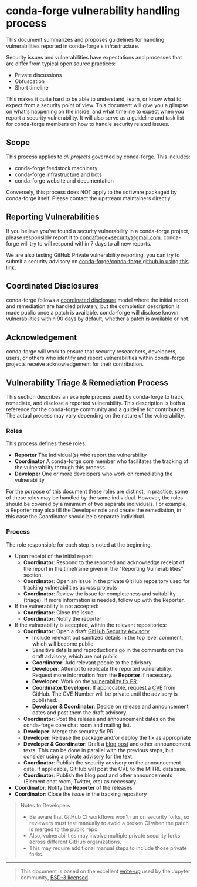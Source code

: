 # conda-forge vulnerability handling process

This document summarizes and proposes guidelines for handling vulnerabilities reported in
conda-forge's infrastructure.

Security issues and vulnerabilities have expectations and processes that are differ from typical
open source practices:

- Private discussions
- Obfuscation
- Short timeline

This makes it quite hard to be able to understand, learn, or know what to expect from a security
point of view. This document will give you a glimpse on what's happening on the inside, and what
timeline to expect when you report a security vulnerability. It will also serve as a guideline and
task list for conda-forge members on how to handle security related issues.

## Scope

This process applies to _all projects_ governed by conda-forge. This includes:

- conda-forge feedstock machinery
- conda-forge infrastructure and bots
- conda-forge website and documentation

Conversely, this process does NOT apply to the software packaged by conda-forge itself. Please contact the upstream maintainers directly.

## Reporting Vulnerabilities

If you believe you’ve found a security vulnerability in a conda-forge project, please responsibly report it to condaforge+security@gmail.com. conda-forge will try to will respond within 7 days to all new reports.

We are also testing GitHub Private vulnerability reporting, you can try to submit a security advisory on [conda-forge/conda-forge.github.io using this link](https://github.com/conda-forge/conda-forge.github.io/security/advisories/new).

## Coordinated Disclosures

conda-forge follows a [coordinated disclosure][coordinated-disclosure] model where the initial
report and remediation are handled privately, but the completion description is made public once a
patch is available. conda-forge will disclose known vulnerabilities within 90 days by default,
whether a patch is available or not.

## Acknowledgement

conda-forge will work to ensure that security researchers, developers, users, or others who
identify and report vulnerabilities within conda-forge projects receive acknowledgement for their
contribution.

## Vulnerability Triage & Remediation Process

This section describes an example process used by conda-forge to track, remediate, and disclose a
reported vulnerability. This description is both a reference for the conda-forge community and a
guideline for contributors. The actual process may vary depending on the nature of the
vulnerability.

### Roles

This process defines these roles:

- **Reporter** The individual(s) who report the vulnerability
- **Coordinator** A conda-forge core member who facilitates the tracking of the vulnerability
  through this process
- **Developer** One or more developers who work on remediating the vulnerability

For the purpose of this document these roles are distinct, in practice, some of these roles may be handled by the same individual. However, the roles should be covered by a minimum of two separate individuals. For example, a Reporter may also fill the Developer role and create the remediation, in this case the Coordinator should be a separate individual.

### Process

The role responsible for each step is noted at the beginning.

- Upon receipt of the initial report:
  - **Coordinator**: Respond to the reported and acknowledge receipt of the report in the timeframe
    given in the "Reporting Vulnerabilities" section.
  - **Coordinator**: Open an issue in the private GitHub repository used for tracking
    vulnerabilities across projects
  - **Coordinator**: Review the issue for completeness and suitability (triage). If more
    information is needed, follow up with the Reporter.
- If the vulnerability is not accepted:
  - **Coordinator**: Close the issue
  - **Coordinator**: Notify the reporter
- If the vulnerability is accepted, within the relevant repositories:
  - **Coordinator**: Open a draft [GitHub Security
    Advisory](https://docs.github.com/en/code-security/repository-security-advisories/about-github-security-advisories-for-repositories#about-github-security-advisories)
    - Include relevant but sanitized details in the top level comment, which will become public
    - Sensitive details and reproductions go in the comments on the draft advisory, which are not
      public
    - **Coordinator**: Add relevant people to the advisory
    - **Developer**: Attempt to replicate the reported vulnerability. Request more information from
      the **Reporter** if necessary.
    - **Developer**: Work on the [vulnerability fix
      PR](https://docs.github.com/en/code-security/repository-security-advisories/collaborating-in-a-temporary-private-fork-to-resolve-a-repository-security-vulnerability#creating-a-temporary-private-fork).
    - **Coordinator**/**Developer**: If appliccable, request a
      [CVE](https://docs.github.com/en/code-security/repository-security-advisories/about-github-security-advisories-for-repositories#cve-identification-numbers)
      from GitHub. The CVE Number will be private until the advisory is published.
    - **Developer & Coordinator**: Decide on release and announcement dates and post them the draft
      advisory.
  - **Coordinator**: Post the release and announcement dates on the conda-forge core chat room and
    mailing list.
  - **Developer**: Merge the security fix PR
  - **Developer**: Release the package and/or deploy the fix as appropriate
  - **Developer & Coordinator**: Draft a [blog post](/blog) and other
    announcement texts. This can be done in parallel with the previous steps, but consider using a
    [private advisory](https://github.com/conda-forge/conda-forge.github.io/security/advisories) for the text.
  - **Coordinator**: Publish the security advisory on the announcement date. If applicable, GitHub
    will post the CVE to the MITRE database.
  - **Coordinator**: Publish the blog post and other announcements (Element chat room, Twitter,
    etc) as necessary.
- **Coordinator**: Notify the **Reporter** of the releases
- **Coordinator**: Close the issue in the tracking repository

> Notes to Developers
>
> - Be aware that GitHub CI workflows won't run on security forks, so reviewers must test manually
>   to avoid a broken CI when the patch is merged to the public repo.
> - Also, vulnerabilities may involve multiple private security forks across different GitHub
>   organizations.
> - This may require additional manual steps to include those private forks.

[coordinated-disclosure]: https://cheatsheetseries.owasp.org/cheatsheets/Vulnerability_Disclosure_Cheat_Sheet.html#responsible-or-coordinated-disclosure

---

> This document is based on the excellent [write-up](https://github.com/jupyter/security/blob/86ec517/docs/vulnerability-handling.md) used by the Jupyter community, [BSD-3 licensed](https://github.com/jupyter/security/blob/86ec517/LICENSE).
